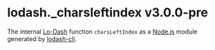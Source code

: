 # lodash._charsleftindex v3.0.0-pre

The internal [Lo-Dash](https://lodash.com/) function `charsLeftIndex` as a [Node.js](http://nodejs.org/) module generated by [lodash-cli](https://www.npmjs.com/package/lodash-cli).
